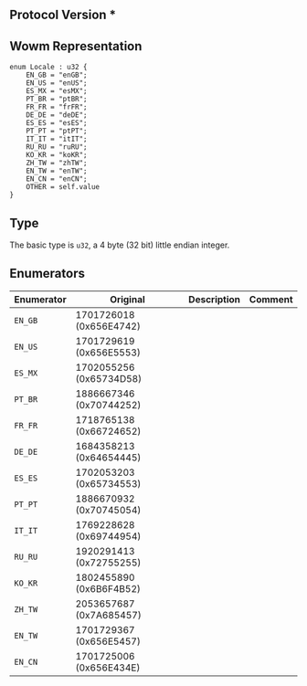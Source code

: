 ## Protocol Version *

## Wowm Representation
```rust,ignore
enum Locale : u32 {
    EN_GB = "enGB";    
    EN_US = "enUS";    
    ES_MX = "esMX";    
    PT_BR = "ptBR";    
    FR_FR = "frFR";    
    DE_DE = "deDE";    
    ES_ES = "esES";    
    PT_PT = "ptPT";    
    IT_IT = "itIT";    
    RU_RU = "ruRU";    
    KO_KR = "koKR";    
    ZH_TW = "zhTW";    
    EN_TW = "enTW";    
    EN_CN = "enCN";    
    OTHER = self.value    
}

```
## Type
The basic type is `u32`, a 4 byte (32 bit) little endian integer.
## Enumerators
| Enumerator | Original  | Description | Comment |
| --------- | -------- | ----------- | ------- |
| `EN_GB` | 1701726018 (0x656E4742) |  |  |
| `EN_US` | 1701729619 (0x656E5553) |  |  |
| `ES_MX` | 1702055256 (0x65734D58) |  |  |
| `PT_BR` | 1886667346 (0x70744252) |  |  |
| `FR_FR` | 1718765138 (0x66724652) |  |  |
| `DE_DE` | 1684358213 (0x64654445) |  |  |
| `ES_ES` | 1702053203 (0x65734553) |  |  |
| `PT_PT` | 1886670932 (0x70745054) |  |  |
| `IT_IT` | 1769228628 (0x69744954) |  |  |
| `RU_RU` | 1920291413 (0x72755255) |  |  |
| `KO_KR` | 1802455890 (0x6B6F4B52) |  |  |
| `ZH_TW` | 2053657687 (0x7A685457) |  |  |
| `EN_TW` | 1701729367 (0x656E5457) |  |  |
| `EN_CN` | 1701725006 (0x656E434E) |  |  |
